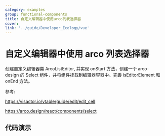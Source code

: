 ```yaml
---
category: examples
group: functional-components
title: 自定义编辑器中使用arco列表选择器
cover: 
link: '../guide/Developer_Ecology/vue'
---
```


# 自定义编辑器中使用 arco 列表选择器

创建自定义编辑器类 ArcoListEditor, 并实现 onStart 方法，创建一个 arco-design 的 Select 组件，并将组件挂载到编辑器容器中。完善 isEditorElement 和 onEnd 方法。

参考:

https://visactor.io/vtable/guide/edit/edit_cell

https://arco.design/react/components/select

## 代码演示
